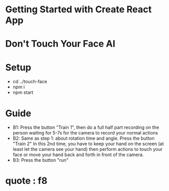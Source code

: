 # Getting Started with Create React App
# Don't Touch Your Face AI 

# Setup
* cd ../touch-face
* npm i
* npm start 

# Guide

* B1: Press the button "Train 1", then do a full half part recording on the person waiting for 5-7s for the camera to record your normal actions
* B2: Same as step 1: about rotation time and angle. Press the button "Train 2" In this 2nd time, you have to keep your hand on the screen (at least let the camera see your hand) then perform actions to touch your face or move your hand back and forth in front of the camera.
* B3: Press the button "run"

# quote : f8